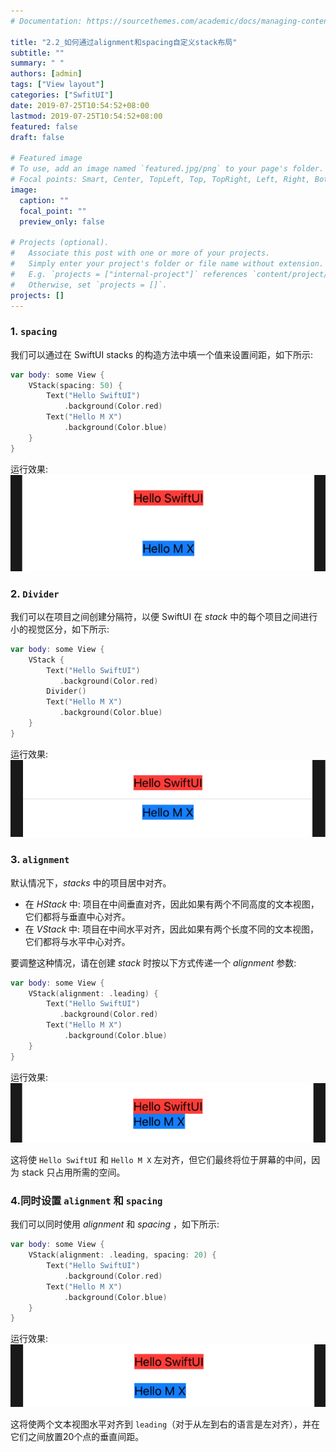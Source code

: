 ```yaml
---
# Documentation: https://sourcethemes.com/academic/docs/managing-content/

title: "2.2_如何通过alignment和spacing自定义stack布局"
subtitle: ""
summary: " "
authors: [admin]
tags: ["View layout"]
categories: ["SwfitUI"]
date: 2019-07-25T10:54:52+08:00
lastmod: 2019-07-25T10:54:52+08:00
featured: false
draft: false

# Featured image
# To use, add an image named `featured.jpg/png` to your page's folder.
# Focal points: Smart, Center, TopLeft, Top, TopRight, Left, Right, BottomLeft, Bottom, BottomRight.
image:
  caption: ""
  focal_point: ""
  preview_only: false

# Projects (optional).
#   Associate this post with one or more of your projects.
#   Simply enter your project's folder or file name without extension.
#   E.g. `projects = ["internal-project"]` references `content/project/deep-learning/index.md`.
#   Otherwise, set `projects = []`.
projects: []
---
```


### 1. `spacing`
我们可以通过在 SwiftUI stacks 的构造方法中填一个值来设置间距，如下所示:
```swift
var body: some View {
    VStack(spacing: 50) {
        Text("Hello SwiftUI")
            .background(Color.red)
        Text("Hello M X")
            .background(Color.blue)
    }
}
```
运行效果:
![stack_spacing](img/stack_spacing.png "Set a spacing for stack")

### 2. `Divider`
我们可以在项目之间创建分隔符，以便 SwiftUI 在 _stack_ 中的每个项目之间进行小的视觉区分，如下所示:
```swift
var body: some View {
    VStack {
        Text("Hello SwiftUI")
           .background(Color.red)
        Divider()
        Text("Hello M X")
           .background(Color.blue)
    }
}
```
运行效果:
![stack_divider](img/stack_divider.png "Set a divider for stack")

### 3. `alignment`
默认情况下，_stacks_ 中的项目居中对齐。

* 在 _HStack_ 中: 项目在中间垂直对齐，因此如果有两个不同高度的文本视图，它们都将与垂直中心对齐。
* 在 _VStack_ 中: 项目在中间水平对齐，因此如果有两个长度不同的文本视图，它们都将与水平中心对齐。

要调整这种情况，请在创建 _stack_ 时按以下方式传递一个 _alignment_ 参数:
```swift
var body: some View {
    VStack(alignment: .leading) {
        Text("Hello SwiftUI")
           .background(Color.red)
        Text("Hello M X")
            .background(Color.blue)
    }
}
```
运行效果:
![stack_alignment_leading](img/stack_alignment_leading.png "Set alignment to .leading")

这将使 `Hello SwiftUI` 和 `Hello M X` 左对齐，但它们最终将位于屏幕的中间，因为 stack 只占用所需的空间。

### 4.同时设置 `alignment` 和 `spacing`
我们可以同时使用 _alignment_ 和 _spacing_ ，如下所示:
```swift
var body: some View {
    VStack(alignment: .leading, spacing: 20) {
        Text("Hello SwiftUI")
            .background(Color.red)
        Text("Hello M X")
            .background(Color.blue)
    }
}
```
运行效果:
![stack_alignment_spacing](img/stack_alignment_spacing.png "Using alignment and spacing in stack")

这将使两个文本视图水平对齐到 `leading`（对于从左到右的语言是左对齐），并在它们之间放置20个点的垂直间距。